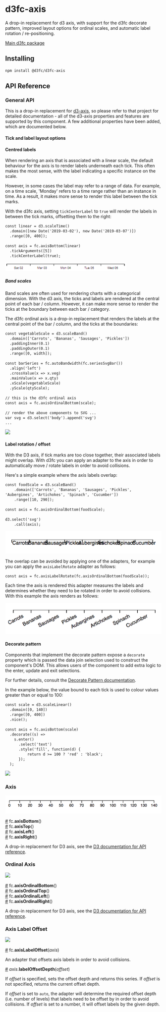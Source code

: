 # d3fc-axis

A drop-in replacement for d3 axis, with support for the d3fc decorate pattern, improved layout options for ordinal scales, and automatic label rotation / re-positioning.

[Main d3fc package](https://github.com/d3fc/d3fc)

## Installing

```bash
npm install @d3fc/d3fc-axis
```

## API Reference

### General API

This is a drop-in replacement for [d3-axis](https://github.com/d3/d3-axis), so please refer to that project for detailed documentation - all of the d3-axis properties and features are supported by this component. A few additional properties have been added, which are documented below.

#### Tick and label layout options

#### Centred labels

When rendering an axis that is associated with a linear scale, the default behaviour for the axis is to render labels underneath each tick. This often makes the most sense, with the label indicating a specific instance on the scale.

However, in some cases the label may refer to a range of data. For example, on a time scale, 'Monday' refers to a time range rather than an instance in time. As a result, it makes more sense to render this label between the tick marks.

With the d3fc axis, setting `tickCenterLabel` to `true` will render the labels in between the tick marks, offsetting them to the right:

```
const linear = d3.scaleTime()
  .domain([new Date('2019-03-02'), new Date('2019-03-07')])
  .range([0, 400]);

const axis = fc.axisBottom(linear)
  .tickArguments([5])
  .tickCenterLabel(true);
```

<img src="screenshots/center.png"/>

##### Band scales

Band scales are often used for rendering charts with a categorical dimension. With the d3 axis, the ticks and labels are rendered at the central point of each bar / column. However, it can make more sense to render the ticks at the boundary between each bar / category.

The d3fc ordinal axis is a drop-in replacement that renders the labels at the central point of the bar / column, and the ticks at the boundaries:

```
const vegetableScale = d3.scaleBand()
  .domain(['Carrots', 'Bananas', 'Sausages', 'Pickles'])
  .paddingInner(0.1)
  .paddingOuter(0.1)
  .range([0, width]);

const barSeries = fc.autoBandwidth(fc.seriesSvgBar())
  .align('left')
  .crossValue(x => x.veg)
  .mainValue(x => x.qty)
  .xScale(vegetableScale)
  .yScale(qtyScale);

// this is the d3fc ordinal axis
const axis = fc.axisOrdinalBottom(scale);

// render the above components to SVG ...
var svg = d3.select('body').append('svg')
...
```

<img src="screenshots/ordinal.png"/>

#### Label rotation / offset

With the D3 axis, if tick marks are too close together, their associated labels might overlap. With d3fc you can apply an adapter to the axis in order to automatically move / rotate labels in order to avoid collisions.

Here's a simple example where the axis labels overlap:

```
const foodScale = d3.scaleBand()
    .domain(['Carrots', 'Bananas', 'Sausages', 'Pickles', 'Aubergines', 'Artichokes', 'Spinach', 'Cucumber'])
    .range([10, 290]);

const axis = fc.axisOrdinalBottom(foodScale);

d3.select('svg')
    .call(axis);
```

<img src="screenshots/overlap.png"/>

The overlap can be avoided by applying one of the adapters, for example you can apply the `axisLabelRotate` adapter as follows:

```
const axis = fc.axisLabelRotate(fc.axisOrdinalBottom(foodScale));
```

Each time the axis is rendered this adapter measures the labels and determines whether they need to be rotated in order to avoid collisions. With this example the axis renders as follows:

<img src="screenshots/rotate.png"/>

#### Decorate pattern

Components that implement the decorate pattern expose a `decorate` property which is passed the data join selection used to construct the component's DOM. This allows users of the component to add extra logic to the enter, update and exit selections.

For further details, consult the [Decorate Pattern documentation](https://d3fc.io/introduction/decorate-pattern.html).

In the example below, the value bound to each tick is used to colour values greater than or equal to 100:

```
const scale = d3.scaleLinear()
  .domain([0, 140])
  .range([0, 400])
  .nice();

const axis = fc.axisBottom(scale)
  .decorate((s) =>
    s.enter()
      .select('text')
      .style('fill', function(d) {
          return d >= 100 ? 'red' : 'black';
      });
  );
```

<img src="screenshots/color.png"/>

### Axis

![](screenshots/axis.png)

<a name="axisBottom" href="#axisBottom">#</a> fc.**axisBottom**()  
<a name="axisTop" href="#axisTop">#</a> fc.**axisTop**()  
<a name="axisLeft" href="#axisLeft">#</a> fc.**axisLeft**()  
<a name="axisRight" href="#axisRight">#</a> fc.**axisRight**()  

A drop-in replacement for D3 axis, see the [D3 documentation for API reference](https://github.com/d3/d3-axis#api-reference).

### Ordinal Axis

![](screenshots/ordinal.png)

<a name="axisOrdinalBottom" href="#axisOrdinalBottom">#</a> fc.**axisOrdinalBottom**()  
<a name="axisOrdinalTop" href="#axisOrdinalTop">#</a> fc.**axisOrdinalTop**()  
<a name="axisOrdinalLeft" href="#axisOrdinalLeft">#</a> fc.**axisOrdinalLeft**()  
<a name="axisOrdinalRight" href="#axisOrdinalRight">#</a> fc.**axisOrdinalRight**()  

A drop-in replacement for D3 axis, see the [D3 documentation for API reference](https://github.com/d3/d3-axis#api-reference).

### Axis Label Offset

![](screenshots/offset.png)

<a name="axisLabelOffset" href="#axisLabelOffset">#</a> fc.**axisLabelOffset**(*axis*)

An adapter that offsets axis labels in order to avoid collisions.

<a name="axisLabelOffset_labelOffsetDepth" href="#axisLabelOffset_labelOffsetDepth">#</a> *axis*.**labelOffsetDepth**(*offset*)

If *offset* is specified, sets the offset depth and returns this series. If *offset* is not specified, returns the current offset depth.

If *offset* is set to `auto`, the adapter will determine the required offset depth (i.e. number of levels) that labels need to be offset by in order to avoid collisions. If *offset* is set to a number, it will offset labels by the given depth.

